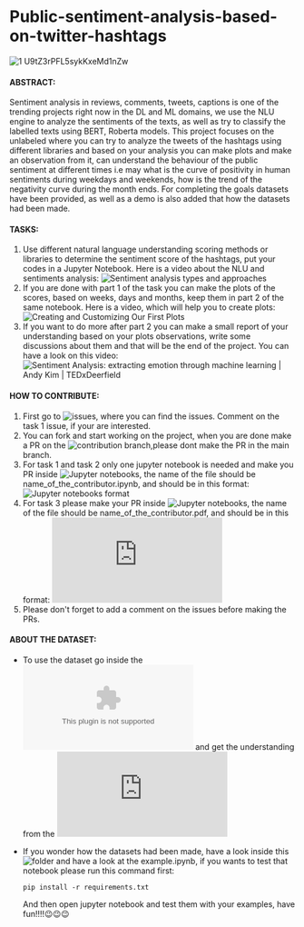 # Public-sentiment-analysis-based-on-twitter-hashtags

![1 U9tZ3rPFL5sykKxeMd1nZw](https://user-images.githubusercontent.com/50532530/144480433-81177f86-0e49-4fb0-8730-c427c8330e1e.png)

#### ABSTRACT:
Sentiment analysis in reviews, comments, tweets, captions is one of the trending projects right now in the DL and ML domains, we use the NLU engine to analyze the sentiments of the texts, as well as try to classify the labelled texts using BERT, Roberta models. This project focuses on the unlabeled where you can try to analyze the tweets of the hashtags using different libraries and based on your analysis you can make plots and make an observation from it, can understand the behaviour of the public sentiment at different times i.e may what is the curve of positivity in human sentiments during weekdays and weekends, how is the trend of the negativity curve during the month ends. For completing the goals datasets have been provided, as well as a demo is also added that how the datasets had been made.

#### TASKS:
  1. Use different natural language understanding scoring methods or libraries to determine the sentiment score of the hashtags, put your codes in a Jupyter Notebook. Here is a video about the NLU and sentiments analysis: ![Sentiment analysis types and approaches](https://www.youtube.com/watch?v=5CBDoqMswK0)
  2. If you are done with part 1 of the task you can make the plots of the scores, based on weeks, days and months, keep them in part 2 of the same notebook. Here is a video, which will help you to create plots: ![Creating and Customizing Our First Plots](https://www.youtube.com/watch?v=UO98lJQ3QGI)
  3. If you want to do more after part 2 you can make a small report of your understanding based on your plots observations, write some discussions about them and that will be the end of the project. You can have a look on this video: ![Sentiment Analysis: extracting emotion through machine learning | Andy Kim | TEDxDeerfield](https://www.youtube.com/watch?v=n4L5hHFcGVk)

#### HOW TO CONTRIBUTE:
  1. First go to ![issues](https://github.com/I-am-sayantan/public-sentiment-analysis-based-on-twitter-hashtags/issues), where you can find the issues. Comment on the task 1 issue, if your are interested.
  2. You can fork and start working on the project, when you are done make a PR on the ![contribution branch](https://github.com/I-am-sayantan/public-sentiment-analysis-based-on-twitter-hashtags/tree/CONTRIBUTION),please dont make the PR in the main branch.
  3. For task 1 and task 2 only one jupyter notebook is needed and make you PR inside ![Jupyter notebooks](https://github.com/I-am-sayantan/public-sentiment-analysis-based-on-twitter-hashtags/tree/CONTRIBUTION/CONTRIBUTION/Jupyter%20notebooks), the name of the file should be name_of_the_contributor.ipynb, and should be in this format: ![Jupyter notebooks format](https://github.com/I-am-sayantan/public-sentiment-analysis-based-on-twitter-hashtags/blob/main/CONTRIBUTION/Jupyter%20notebooks/Sayantan_kirtaniya.ipynb)
  4. For task 3 please make your PR inside ![Jupyter notebooks](https://github.com/I-am-sayantan/public-sentiment-analysis-based-on-twitter-hashtags/tree/main/CONTRIBUTION/Analysis%20reports), the name of the file should be name_of_the_contributor.pdf, and should be in this format: ![Analysis report format](https://github.com/I-am-sayantan/public-sentiment-analysis-based-on-twitter-hashtags/blob/main/CONTRIBUTION/Analysis%20reports/Sayantan_kirtaniya.pdf)
  5. Please don't forget to add a comment on the issues before making the PRs.

#### ABOUT THE DATASET:
- To use the dataset go inside the ![datasets folder](https://github.com/I-am-sayantan/public-sentiment-analysis-based-on-twitter-hashtags/blob/main/datasets/datasets.zip) and get the understanding from the ![data.md](https://github.com/I-am-sayantan/public-sentiment-analysis-based-on-twitter-hashtags/blob/main/datasets/data.md)
- If you wonder how the datasets had been made, have a look inside this ![folder](https://github.com/I-am-sayantan/public-sentiment-analysis-based-on-twitter-hashtags/tree/main/BUILDING%20THE%20DATASET) and have a look at the example.ipynb, if you wants to test that notebook please run this command first:
              
      pip install -r requirements.txt
      
     And then open jupyter notebook and test them with your examples, have fun!!!!:wink::wink::wink:






 
